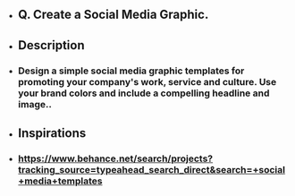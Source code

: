 - ## Q. Create a Social Media Graphic.

- ## Description
- ### Design a simple social media graphic templates for promoting your company's work, service and culture. Use your brand colors and include a compelling headline and image..

- ## Inspirations
- ### https://www.behance.net/search/projects?tracking_source=typeahead_search_direct&search=+social+media+templates

